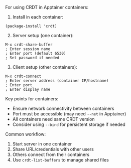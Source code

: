 <!-- ---
!-- title: ./Ninja/docs/dev_memo/crdt.md
!-- author: ywatanabe
!-- date: 2024-12-17 13:58:23
!-- --- -->

For using CRDT in Apptainer containers:

1. Install in each container:
```elisp
(package-install 'crdt)
```

2. Server setup (one container):
```elisp
M-x crdt-share-buffer
; Enter session name
; Enter port (default 6530)
; Set password if needed
```

3. Client setup (other containers):
```elisp
M-x crdt-connect
; Enter server address (container IP/hostname)
; Enter port
; Enter display name
```

Key points for containers:
- Ensure network connectivity between containers
- Port must be accessible (may need `--net` in Apptainer)
- All containers need same CRDT version
- Consider using `--bind` for persistent storage if needed

Common workflow:
1. Start server in one container
2. Share URL/credentials with other users
3. Others connect from their containers
4. Use `crdt-list-buffers` to manage shared files
